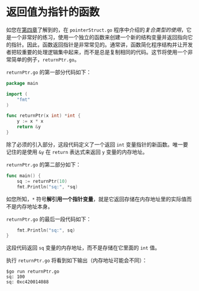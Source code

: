 # 返回值为指针的函数

如您在[第四章](https://github.com/hantmac/Mastering_Go_ZH_CN/blob/master/eBook/chapter4/04.0.md)了解到的，在 `pointerStruct.go` 程序中介绍的*复合类型的使用*，它是一个非常好的练习，使用一个独立的函数来创建一个新的结构变量并返回指向它的指针。因此，函数返回指针是非常常见的。通常讲，函数简化程序结构并让开发者把较重要的处理逻辑集中起来，而不是总是复制相同的代码。这节将使用一个非常简单的例子，`returnPtr.go`。

`returnPtr.go` 的第一部分代码如下：

```go
package main

import (
    "fmt"
)

func returnPtr(x int) *int {
    y := x * x
    return &y
}
```

除了必须的引入部分，这段代码定义了一个返回 `int` 变量指针的新函数。唯一要记住的是使用 `&y` 在 `return` 表达式来返回 `y` 变量的内存地址。

`returnPtr.go` 的第二部分如下：

```go
func main() {
    sq := returnPtr(10)
    fmt.Println("sq:", *sq)
```

如您所知，`*` 符号**解引用一个指针变量**，就是它返回存储在内存地址里的实际值而不是内存地址本身。

`returnPtr.go` 的最后一段代码如下：

```go
    fmt.Println("sq:", sq)
}
```

这段代码返回 `sq` 变量的内存地址，而不是存储在它里面的 `int` 值。

执行 `returnPtr.go` 将看到如下输出（内存地址可能会不同）：

```shell
$go run returnPtr.go
sq: 100
sq: 0xc420014088
```
